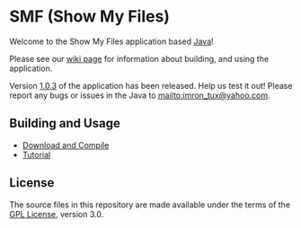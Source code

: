 # SMF (Show My Files)
Welcome to the Show My Files application based [Java](https://www.java.com/en/ "Java")!

Please see our [wiki page](https://github.com/imron02/SMF/wiki) for information about building, and using the application.

  Version [1.0.3](https://github.com/imron02/SMF/releases)
  of the application has been released. Help us test it out!
  Please report any bugs or issues in the Java to <mailto:imron_tux@yahoo.com>.

## Building and Usage

 - [Download and Compile](https://github.com/imron02/SMF/wiki)
 - [Tutorial](https://github.com/imron02/SMF/wiki/How-to-use)

## License

  The source files in this repository are made available under the terms of the
  [GPL License](https://github.com/imron02/SMF/blob/master/LICENSE "GPLv3"), version 3.0.